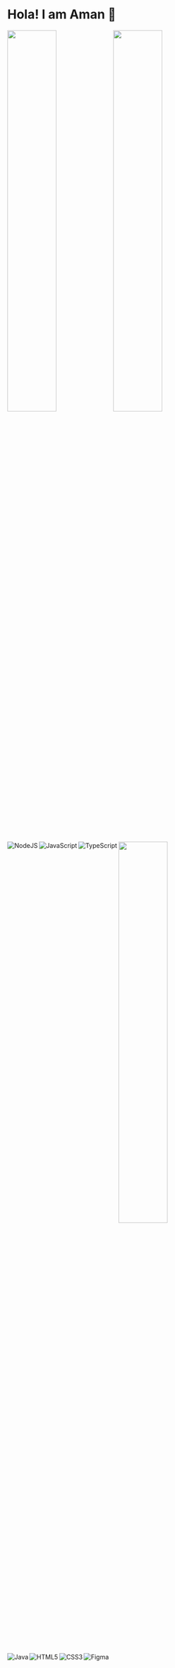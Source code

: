 # Hola! I am Aman 👋

<img align="left" width="47%" src="https://github-readme-stats.vercel.app/api?username=iam-amanxz&show_icons=true&theme=github_dark&bg_color=22272E&v=2"/>   
<img width="47%" src="https://github-readme-stats.vercel.app/api/top-langs/?username=iam-amanxz&layout=compact&theme=github_dark&bg_color=22272E&v=2"/>   
<img width="47%" src="https://github-readme-stats.vercel.app/api/wakatime?username=iam_amanxz&theme=github_dark&bg_color=22272E&v=2"/> 

<img align="left" alt="NodeJS" src="https://img.shields.io/badge/node.js-%2343853D.svg?style=for-the-badge&logo=node-dot-js&logoColor=white"/>
<img align="left" alt="JavaScript" src="https://img.shields.io/badge/javascript-%23323330.svg?style=for-the-badge&logo=javascript&logoColor=%23F7DF1E"/>
<img align="left" alt="TypeScript" src="https://img.shields.io/badge/typescript-%23007ACC.svg?style=for-the-badge&logo=typescript&logoColor=white"/>
<img align="left" alt="Java" src="https://img.shields.io/badge/java-%23ED8B00.svg?style=for-the-badge&logo=java&logoColor=white"/>
<img align="left" alt="HTML5" src="https://img.shields.io/badge/html5-%23E34F26.svg?style=for-the-badge&logo=html5&logoColor=white"/>
<img align="left" alt="CSS3" src="https://img.shields.io/badge/css3-%231572B6.svg?style=for-the-badge&logo=css3&logoColor=white"/>
<img alt="Figma" src="https://img.shields.io/badge/figma-%23F24E1E.svg?style=for-the-badge&logo=figma&logoColor=white"/>

  

